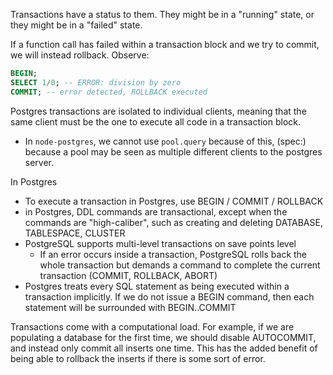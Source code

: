 
Transactions have a status to them. They might be in a "running" state, or they might be in a "failed" state.

If a function call has failed within a transaction block and we try to commit, we will instead rollback. Observe:
```sql
BEGIN;
SELECT 1/0; -- ERROR: division by zero
COMMIT; -- error detected, ROLLBACK executed
```

Postgres transactions are isolated to individual clients, meaning that the same client must be the one to execute all code in a transaction block.
- In `node-postgres`, we cannot use `pool.query` because of this, (spec:) because a pool may be seen as multiple different clients to the postgres server.

In Postgres
- To execute a transaction in Postgres, use BEGIN / COMMIT / ROLLBACK
- in Postgres, DDL commands are transactional, except when the commands are "high-caliber", such as creating and deleting DATABASE, TABLESPACE, CLUSTER
- PostgreSQL supports multi-level transactions on save points level
	- If an error occurs inside a transaction, PostgreSQL rolls back the whole transaction but demands a command to complete the current transaction (COMMIT, ROLLBACK, ABORT)
- Postgres treats every SQL statement as being executed within a transaction implicitly. If we do not issue a BEGIN command, then each statement will be surrounded with BEGIN..COMMIT

Transactions come with a computational load. For example, if we are populating a database for the first time, we should disable AUTOCOMMIT, and instead only commit all inserts one time. This has the added benefit of being able to rollback the inserts if there is some sort of error.